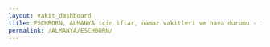 ```yaml
---
layout: vakit_dashboard
title: ESCHBORN, ALMANYA için iftar, namaz vakitleri ve hava durumu - ilçe/eyalet seç
permalink: /ALMANYA/ESCHBORN/
---
```


<script type="text/javascript">
  var GLOBAL_COUNTRY = 'ALMANYA';
  var GLOBAL_CITY = 'ESCHBORN';
  var GLOBAL_STATE = '';
  var lat = 72;
  var lon = 21;
</script>
